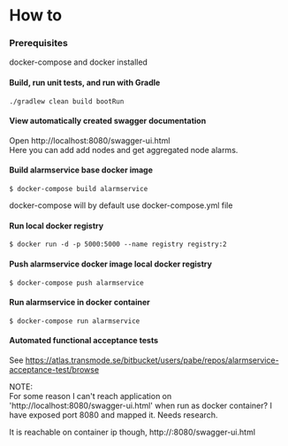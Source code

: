 # How to
### Prerequisites
docker-compose and docker installed
#### Build, run unit tests, and run with Gradle
```shell
./gradlew clean build bootRun
```
#### View automatically created swagger documentation 
Open http://localhost:8080/swagger-ui.html  
Here you can add add nodes and get aggregated node alarms.

#### Build alarmservice base docker image
```shell
$ docker-compose build alarmservice 
``` 
docker-compose will by default use docker-compose.yml file  

#### Run local docker registry
```shell
$ docker run -d -p 5000:5000 --name registry registry:2
```

#### Push alarmservice docker image local docker registry
```shell
$ docker-compose push alarmservice
```
#### Run alarmservice in docker container
```shell
$ docker-compose run alarmservice
```
#### Automated functional acceptance tests
See https://atlas.transmode.se/bitbucket/users/pabe/repos/alarmservice-acceptance-test/browse

NOTE:   
For some reason I can't reach application on 'http://localhost:8080/swagger-ui.html'
 when run as docker container?
I have exposed port 8080 and mapped it. Needs research.

It is reachable on container ip though, http://<container-ip>:8080/swagger-ui.html
